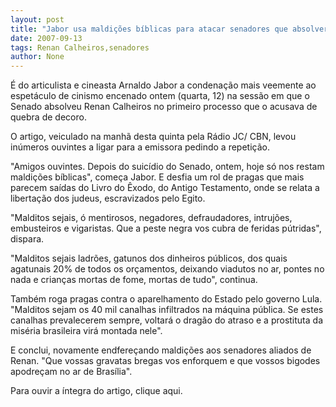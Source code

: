 ```yaml
---
layout: post
title: "Jabor usa maldições bíblicas para atacar senadores que absolveram Renan "
date: 2007-09-13
tags: Renan Calheiros,senadores
author: None
---
```

&Eacute; do articulista e cineasta Arnaldo Jabor a condena&ccedil;&atilde;o mais veemente ao espet&aacute;culo de cinismo encenado ontem (quarta, 12) na sess&atilde;o em que o Senado absolveu Renan Calheiros no primeiro processo que o acusava de quebra de decoro. 



O artigo, veiculado na manh&atilde; desta quinta pela R&aacute;dio JC/ CBN, levou in&uacute;meros ouvintes a ligar para a emissora pedindo a&nbsp;repeti&ccedil;&atilde;o. 



"Amigos ouvintes. Depois do suic&iacute;dio do Senado, ontem, hoje s&oacute; nos restam maldi&ccedil;&otilde;es b&iacute;blicas", come&ccedil;a Jabor. E desfia um rol de pragas que mais parecem sa&iacute;das do Livro do &Ecirc;xodo, do Antigo Testamento, onde se relata a liberta&ccedil;&atilde;o dos judeus, escravizados pelo Egito. 



"Malditos sejais, &oacute; mentirosos, negadores, defraudadores, intruj&otilde;es, embusteiros e vigaristas. Que a peste negra vos cubra de feridas p&uacute;tridas", dispara.

"Malditos sejais ladr&otilde;es, gatunos dos dinheiros p&uacute;blicos, dos quais agatunais 20% de todos os or&ccedil;amentos, deixando viadutos no ar, pontes no nada e crian&ccedil;as mortas de fome, mortas de tudo", continua.

Tamb&eacute;m roga pragas contra o aparelhamento do Estado pelo governo Lula. "Malditos sejam os 40 mil canalhas infiltrados na m&aacute;quina p&uacute;blica. Se estes canalhas prevalecerem sempre, voltar&aacute; o drag&atilde;o do atraso e a prostituta da mis&eacute;ria brasileira vir&aacute; montada nele".

E conclui, novamente endfere&ccedil;ando maldi&ccedil;&otilde;es aos senadores aliados de Renan. "Que vossas gravatas bregas vos enforquem e que vossos bigodes apodre&ccedil;am no ar de Bras&iacute;lia". 

Para ouvir a &iacute;ntegra do artigo, clique aqui.